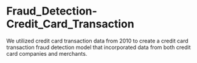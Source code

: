 # Fraud_Detection-Credit_Card_Transaction
 We utilized credit card transaction data from 2010 to create a credit card transaction fraud detection model that incorporated data from both credit card companies and merchants.
